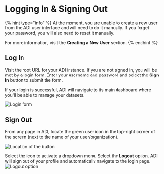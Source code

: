 # Logging In & Signing Out

{% hint type="info" %}
At the moment, you are unable to create a new user from the ADI user interface and will need to do it manually. If you forget your password, you will also need to reset it manually. 

For more information, visit the **Creating a New User** section.
{% endhint %}

## Log In

Visit the root URL for your ADI instance. If you are not signed in, you will be met by a login form. Enter your username and password and select the **Sign In** button to submit the form.

If your login is successful, ADI will navigate to its main dashboard where you'll be able to manage your datasets.

![Login form](/images/login-form.png) 

## Sign Out

From any page in ADI, locate the green user icon in the top-right corner of the screen (next to the name of your user/organization).

![Location of the button](/images/logout-button.png)

Select the icon to activate a dropdown menu. Select the **Logout** option. ADI will sign out of your profile and automatically navigate to the login page.
![Logout option](/images/logout-button-activated.png)